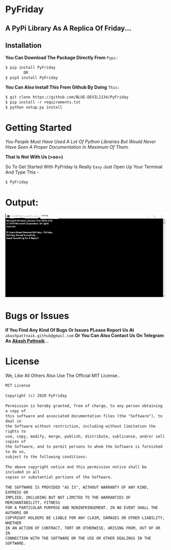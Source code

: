 # PyFriday

## A PyPi Library As A Replica Of Friday...

## Installation
**You Can Download The Package Directly From** `Pypi:`
```shell script
$ pip install PyFriday
        OR
$ pip3 install PyFriday
```

**You Can Also Install This From Github By Doing** `This:`
```shell script
$ git clone https://github.com/BLUE-DEVIL1134/PyFriday
$ pip install -r requirements.txt
$ python setup.py install
```

# Getting Started
_You People Must Have Used A Lot Of Python Libraries But Would Never Have Seen A Proper Documentation In Maximum Of Them._

**That Is Not With Us (>oo>)**

So To Get Started With PyFriday Is Really `Easy`
Just Open Up Your Terminal And Type This -
```shell script
$ PyFriday
```

# Output:
<img src="https://github.com/BLUE-DEVIL1134/PyFriday/blob/master/Image/PyFriday.jpg">

# Bugs or Issues
**If You Find Any Kind Of Bugs Or Issues PLease
Report Us At** `akashpattnaik.github@gmail.com` **Or You Can Also Contact Us On 
Telegram As [Akash Pattnaik](https://telegram.me/AKASH_AM1)**...

# License
We, Like All Others Also Use The Official
MIT License..
```properties
MIT License

Copyright (c) 2020 PyFriday

Permission is hereby granted, free of charge, to any person obtaining a copy of
this software and associated documentation files (the "Software"), to deal in
the Software without restriction, including without limitation the rights to
use, copy, modify, merge, publish, distribute, sublicense, and/or sell copies of
the Software, and to permit persons to whom the Software is furnished to do so,
subject to the following conditions:

The above copyright notice and this permission notice shall be included in all
copies or substantial portions of the Software.

THE SOFTWARE IS PROVIDED "AS IS", WITHOUT WARRANTY OF ANY KIND, EXPRESS OR
IMPLIED, INCLUDING BUT NOT LIMITED TO THE WARRANTIES OF MERCHANTABILITY, FITNESS
FOR A PARTICULAR PURPOSE AND NONINFRINGEMENT. IN NO EVENT SHALL THE AUTHORS OR
COPYRIGHT HOLDERS BE LIABLE FOR ANY CLAIM, DAMAGES OR OTHER LIABILITY, WHETHER
IN AN ACTION OF CONTRACT, TORT OR OTHERWISE, ARISING FROM, OUT OF OR IN
CONNECTION WITH THE SOFTWARE OR THE USE OR OTHER DEALINGS IN THE SOFTWARE.
```

